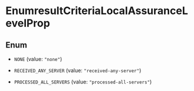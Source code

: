 

# EnumresultCriteriaLocalAssuranceLevelProp

## Enum


* `NONE` (value: `"none"`)

* `RECEIVED_ANY_SERVER` (value: `"received-any-server"`)

* `PROCESSED_ALL_SERVERS` (value: `"processed-all-servers"`)



